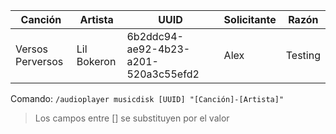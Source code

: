 | Canción            | Artista       | UUID                                 | Solicitante | Razón   |
| ------------------ | ------------- | ------------------------------------ | ----------- | ------- |
| Versos Perversos   | Lil Bokeron   | 6b2ddc94-ae92-4b23-a201-520a3c55efd2 | Alex        | Testing |

Comando:
`/audioplayer musicdisk [UUID] "[Canción]-[Artista]"`
> Los campos entre [] se substituyen por el valor
